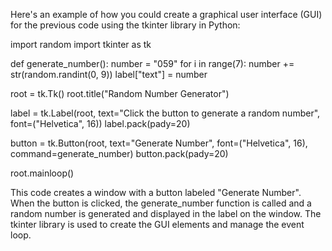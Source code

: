 Here's an example of how you could create a graphical user interface (GUI) for the previous code using the tkinter library in Python:

import random
import tkinter as tk

def generate_number():
    number = "059"
    for i in range(7):
        number += str(random.randint(0, 9))
    label["text"] = number

root = tk.Tk()
root.title("Random Number Generator")

label = tk.Label(root, text="Click the button to generate a random number", font=("Helvetica", 16))
label.pack(pady=20)

button = tk.Button(root, text="Generate Number", font=("Helvetica", 16), command=generate_number)
button.pack(pady=20)

root.mainloop()



This code creates a window with a button labeled "Generate Number". When the button is clicked, the generate_number function is called and a random number is generated and displayed in the label on the window. The tkinter library is used to create the GUI elements and manage the event loop.
